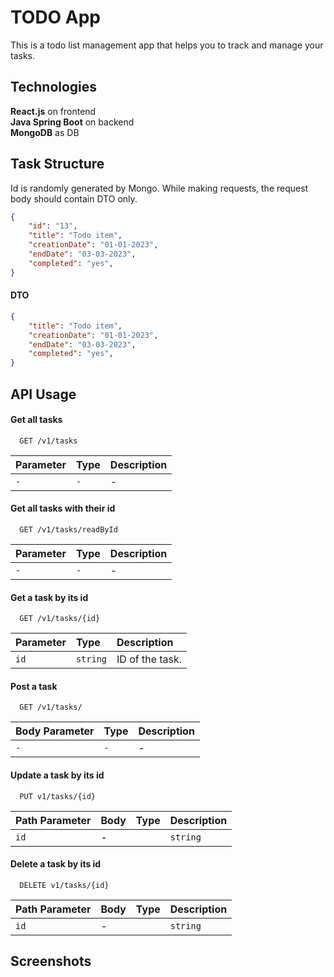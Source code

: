 
# TODO App
This is a todo list management app that helps you to track and manage your tasks. 



## Technologies

**React.js** on frontend\
**Java Spring Boot** on backend\
**MongoDB** as DB

  
## Task Structure
Id is randomly generated by Mongo. While making requests, the request body should contain DTO only. 
```json
{
    "id": "13",
    "title": "Todo item",
    "creationDate": "01-01-2023",
    "endDate": "03-03-2023",
    "completed": "yes",
}
```
#### DTO
```json
{
    "title": "Todo item",
    "creationDate": "01-01-2023",
    "endDate": "03-03-2023",
    "completed": "yes",
}
```
  
## API Usage

#### Get all tasks

```http
  GET /v1/tasks
```

| Parameter | Type     | Description                |
| :-------- | :------- | :-------------------------------- |
| `-`      | `-` | - |

#### Get all tasks with their id

```http
  GET /v1/tasks/readById
```

| Parameter | Type     | Description                |
| :-------- | :------- | :-------------------------------- |
| `-`      | `-` | - |



#### Get a task by its id

```http
  GET /v1/tasks/{id}
```

| Parameter | Type     | Description                |
| :-------- | :------- | :-------------------------------- |
| `id`      | `string` | ID of the task. |

#### Post a task

```http
  GET /v1/tasks/
```

| Body Parameter | Type     | Description                |
| :-------- | :------- | :-------------------------------- |
| `-`      | `-` | - |

#### Update a task by its id

```http
  PUT v1/tasks/{id}
```

| Path Parameter | Body | Type     | Description                |
| :-------- | :------- | :------- | :-------------------------------- |
| `id`    | - |  | `string` | ID of the task. |


#### Delete a task by its id

```http
  DELETE v1/tasks/{id}
```

| Path Parameter | Body | Type     | Description                |
| :-------- | :------- | :------- | :-------------------------------- |
| `id`    | - |  | `string` | ID of the task. |

## Screenshots





  
